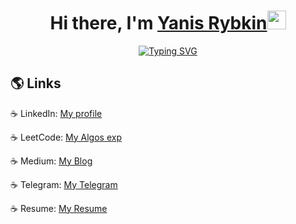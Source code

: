 <h1 align="center">Hi there, I'm <a href="https://www.linkedin.com/in/0xyanis/">Yanis Rybkin</a><img src="https://media.giphy.com/media/hvRJCLFzcasrR4ia7z/giphy.gif" width="30px"/></h1>

<p align="center"> 
<a href="https://github.com/0xYanis/WeatherApp"><img src="https://readme-typing-svg.herokuapp.com?font=Fira+Code&size=24&pause=2000&color=229BC1&background=FFFFFF00&width=220&height=60&lines=IOS+Developer;+ITMO+University" alt="Typing SVG" /></a>  
</p>

## 🌎 Links

☕ LinkedIn: [My profile](https://www.linkedin.com/in/0xyanis/)

☕ LeetCode: [My Algos exp](https://leetcode.com/0xYanis/)

☕ Medium: [My Blog](https://medium.com/@0xYanis/)

☕ Telegram: [My Telegram](https://t.me/yanix0)

☕ Resume: [My Resume](https://drive.google.com/drive/u/1/folders/1U4XppGbcVXxlNuK8DXR6oiipYQ_e12wp)
